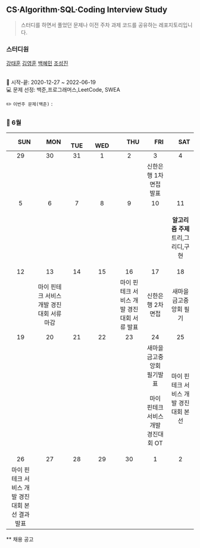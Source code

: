 ## CS·Algorithm·SQL·Coding Interview Study
<blockquote>스터디를 하면서 풀었던 문제나 이전 주차 과제 코드를 공유하는 레포지토리입니다.</blockquote>

### 스터디원

[강태훈](https://github.com/shuttlecock0) [김영훈](https://github.com/kim0hoon) [백혜민](https://github.com/HyeminBaek) [조성진](https://github.com/noel7781)

<br> 📌 시작-끝: 2020-12-27 ~ 2022-06-19
<br> 💻 문제 선정: 백준,프로그래머스,LeetCode, SWEA

✏️ `이번주 문제(백준)` : 

<h3> 📅 6월 </h3>

|　  SUN　  |　  MON　  |　  TUE　  |　  WED　  |　  THU　  |　  FRI　  |　  SAT　  |
|:---:|:---:|:---:|:---:|:---:|:---:|:---:|
|   29   |   30   |   31   |   1   |   2   |   3   |   4   |
||||||신한은행 1차 면접 발표||
|   5   |   6   |   7   |   8   |   9   |   10   |   11   |
|||||||<p><b>알고리즘 주제</b> 트리,그리디,구현</p>|
|   12   |   13   |   14   |   15   |   16   |   17   |   18   |
||마이 핀테크 서비스 개발 경진대회 서류 마감|||마이 핀테크 서비스 개발 경진대회 서류 발표|신한은행 2차 면접|새마을금고중앙회 필기|
|   19   |   20   |   21   |   22   |   23   |   24   |   25   |
||||||새마을금고중앙회 필기발표<p>마이 핀테크 서비스 개발 경진대회 OT</p>|마이 핀테크 서비스 개발 경진대회 본선|
|   26   |   27   |   28   |   29   |   30   |   1   |   2   |
|마이 핀테크 서비스 개발 경진대회 본선 결과 발표|||||||

** 채용 공고
